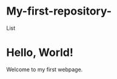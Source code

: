 # My-first-repository-
List<!DOCTYPE html>
<html>
<head>
    <title>My First Webpage</title>
</head>
<body>
    <h1>Hello, World!</h1>
    <p>Welcome to my first webpage.</p>
</body>
</html>
